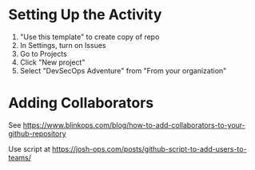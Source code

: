 # Setting Up the Activity
1. "Use this template" to create copy of repo
2. In Settings, turn on Issues
3. Go to Projects
4. Click "New project"
5. Select "DevSecOps Adventure" from "From your organization"

# Adding Collaborators
See https://www.blinkops.com/blog/how-to-add-collaborators-to-your-github-repository

Use script at https://josh-ops.com/posts/github-script-to-add-users-to-teams/
